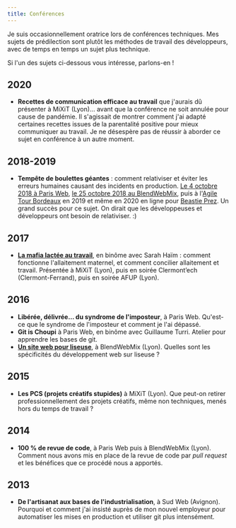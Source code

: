 ```yaml
---
title: Conférences
---
```


Je suis occasionnellement oratrice lors de conférences techniques. Mes sujets de prédilection sont plutôt les méthodes de travail des développeurs, avec de temps en temps un sujet plus technique.

Si l'un des sujets ci-dessous vous intéresse, parlons-en !

## 2020

* **Recettes de communication efficace au travail** que j'aurais dû présenter à MiXiT (Lyon)… avant que la conférence ne soit annulée pour cause de pandémie. Il s'agissait de montrer comment j'ai adapté certaines recettes issues de la parentalité positive pour mieux communiquer au travail. Je ne désespère pas de réussir à aborder ce sujet en conférence à un autre moment.

## 2018-2019

* **Tempête de boulettes géantes** : comment relativiser et éviter les erreurs humaines causant des incidents en production. [Le 4 octobre 2018 à Paris Web](https://www.paris-web.fr/2018/conferences/tempete-de-boulettes-geantes.php), [le 25 octobre 2018 au BlendWebMix](https://www.youtube.com/watch?v=OasaWMC-zPs), puis à l'[Agile Tour Bordeaux](agiletourbordeaux.fr/programme.html) en 2019 et même en 2020 en ligne pour [Beastie Prez](https://freelance.beastiejob.com/beastieprez/beastie_prez_4). Un grand succès pour ce sujet. On dirait que les développeuses et développeurs ont besoin de relativiser. :)

## 2017

* [**La mafia lactée au travail**](http://tut-tuuut.github.io/2017/05/24/conf-mixit-2017-mafia-lactee-au-travail.html), en binôme avec Sarah Haïm : comment fonctionne l'allaitement maternel, et comment concilier allaitement et travail. Présentée à MiXiT (Lyon), puis en soirée Clermont’ech (Clermont-Ferrand), puis en soirée AFUP (Lyon). 

## 2016

* **Libérée, délivrée… du syndrome de l'imposteur**, à Paris Web. Qu'est-ce que le syndrome de l'imposteur et comment je l'ai dépassé.
* **Git is Choupi** à Paris Web, en binôme avec Guillaume Turri. Atelier pour apprendre les bases de git.
* [**Un site web pour liseuse**](https://www.youtube.com/watch?v=eAGJ2_Lf3mA), à BlendWebMix (Lyon). Quelles sont les spécificités du développement web sur liseuse ?

## 2015

* **Les PCS (projets créatifs stupides)** à MiXiT (Lyon). Que peut-on retirer professionnellement des projets créatifs, même non techniques, menés hors du temps de travail ?

## 2014

* **100 % de revue de code**, à Paris Web puis à BlendWebMix (Lyon). Comment nous avons mis en place de la revue de code par _pull request_ et les bénéfices que ce procédé nous a apportés.

## 2013

* **De l'artisanat aux bases de l'industrialisation**, à Sud Web (Avignon). Pourquoi et comment j'ai insisté auprès de mon nouvel employeur pour automatiser les mises en production et utiliser git plus intensément.
